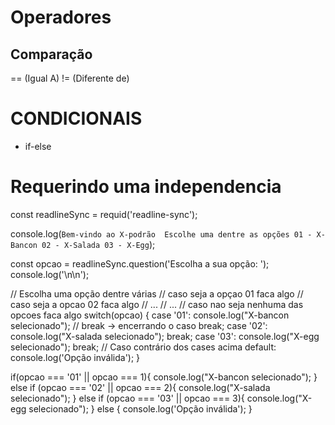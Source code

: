 # Operadores

## Comparação

== (Igual A)
!= (Diferente de)


# CONDICIONAIS
- if-else


# Requerindo uma independencia
const readlineSync = requid('readline-sync');

console.log(`
  Bem-vindo ao X-podrão 
  Escolhe uma dentre as opções
  01 - X-Bancon
  02 - X-Salada
  03 - X-Egg
`);

const opcao = readlineSync.question('Escolha a sua opção: ');
console.log('\n\n');

// Escolha uma opção dentre várias 
// caso seja a opçao 01 faca algo
// caso seja a opcao 02 faca algo
// ...
// ...
// caso nao seja nenhuma das opcoes faca algo 
switch(opcao) {
  case '01':
    console.log("X-bancon selecionado");
    // break -> encerrando o caso 
    break;
  case '02':
    console.log("X-salada selecionado");
    break;
  case '03':
    console.log("X-egg selecionado"); 
    break;
  // Caso contrário dos cases acima
  default:
    console.log('Opção inválida');
}

if(opcao === '01' || opcao === 1){
  console.log("X-bancon selecionado");
} else if (opcao === '02' || opcao === 2){
  console.log("X-salada selecionado");
} else if (opcao === '03' || opcao === 3){
  console.log("X-egg selecionado"); 
} else {
  console.log('Opção inválida');
}
